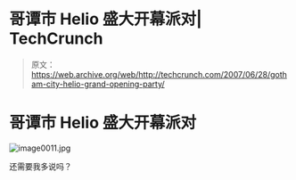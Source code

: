# 哥谭市 Helio 盛大开幕派对| TechCrunch

> 原文：<https://web.archive.org/web/http://techcrunch.com/2007/06/28/gotham-city-helio-grand-opening-party/>

# 哥谭市 Helio 盛大开幕派对

![image0011.jpg](img/8fd0ab1d84aec3527bd8191b6d58f85e.png)

还需要我多说吗？